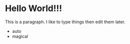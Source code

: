 # Hello World!!!

This is a paragraph. I like to type things then edit them later.

- auto
- magical
